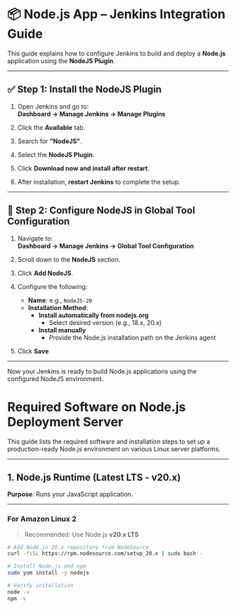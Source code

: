 # 📦 Node.js App – Jenkins Integration Guide

This guide explains how to configure Jenkins to build and deploy a **Node.js** application using the **NodeJS Plugin**.

---
## ✅ Step 1: Install the NodeJS Plugin

1. Open Jenkins and go to:  
   **Dashboard → Manage Jenkins → Manage Plugins**

2. Click the **Available** tab.

3. Search for **"NodeJS"**.

4. Select the **NodeJS Plugin**.

5. Click **Download now and install after restart**.

6. After installation, **restart Jenkins** to complete the setup.

---

## 🔧 Step 2: Configure NodeJS in Global Tool Configuration

1. Navigate to:  
   **Dashboard → Manage Jenkins → Global Tool Configuration**

2. Scroll down to the **NodeJS** section.

3. Click **Add NodeJS**.

4. Configure the following:
   - **Name**: e.g., `NodeJS-20`
   - **Installation Method**:
     - **Install automatically from nodejs.org**  
       - Select desired version (e.g., 18.x, 20.x)
     - **Install manually**  
       - Provide the Node.js installation path on the Jenkins agent

5. Click **Save**

---

Now your Jenkins is ready to build Node.js applications using the configured NodeJS environment.

# Required Software on Node.js Deployment Server

This guide lists the required software and installation steps to set up a production-ready Node.js environment on various Linux server platforms.

---

## 1. Node.js Runtime (Latest LTS - v20.x)

**Purpose**: Runs your JavaScript application.

---

### For Amazon Linux 2

> Recommended: Use Node.js **v20.x LTS**

```bash
# Add Node.js 20.x repository from NodeSource
curl -fsSL https://rpm.nodesource.com/setup_20.x | sudo bash -

# Install Node.js and npm
sudo yum install -y nodejs

# Verify installation
node -v
npm -v
```